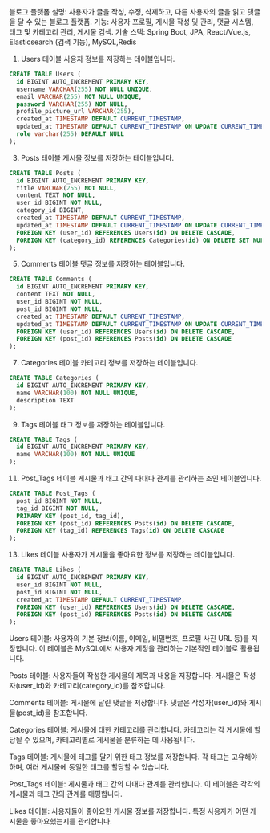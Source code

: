  블로그 플랫폼
설명: 사용자가 글을 작성, 수정, 삭제하고, 다른 사용자의 글을 읽고 댓글을 달 수 있는 블로그 플랫폼.
기능: 사용자 프로필, 게시물 작성 및 관리, 댓글 시스템, 태그 및 카테고리 관리, 게시물 검색.
기술 스택: Spring Boot, JPA, React/Vue.js, Elasticsearch (검색 기능), MySQL,Redis

1. Users 테이블
사용자 정보를 저장하는 테이블입니다.
```sql
CREATE TABLE Users (
  id BIGINT AUTO_INCREMENT PRIMARY KEY,
  username VARCHAR(255) NOT NULL UNIQUE,
  email VARCHAR(255) NOT NULL UNIQUE,
  password VARCHAR(255) NOT NULL,
  profile_picture_url VARCHAR(255),
  created_at TIMESTAMP DEFAULT CURRENT_TIMESTAMP,
  updated_at TIMESTAMP DEFAULT CURRENT_TIMESTAMP ON UPDATE CURRENT_TIMESTAMP,
  role varchar(255) DEFAULT NULL
);
```
3. Posts 테이블
게시물 정보를 저장하는 테이블입니다.
```sql
CREATE TABLE Posts (
  id BIGINT AUTO_INCREMENT PRIMARY KEY,
  title VARCHAR(255) NOT NULL,
  content TEXT NOT NULL,
  user_id BIGINT NOT NULL,
  category_id BIGINT,
  created_at TIMESTAMP DEFAULT CURRENT_TIMESTAMP,
  updated_at TIMESTAMP DEFAULT CURRENT_TIMESTAMP ON UPDATE CURRENT_TIMESTAMP,
  FOREIGN KEY (user_id) REFERENCES Users(id) ON DELETE CASCADE,
  FOREIGN KEY (category_id) REFERENCES Categories(id) ON DELETE SET NULL
);
```
5. Comments 테이블
댓글 정보를 저장하는 테이블입니다.
```sql
CREATE TABLE Comments (
  id BIGINT AUTO_INCREMENT PRIMARY KEY,
  content TEXT NOT NULL,
  user_id BIGINT NOT NULL,
  post_id BIGINT NOT NULL,
  created_at TIMESTAMP DEFAULT CURRENT_TIMESTAMP,
  updated_at TIMESTAMP DEFAULT CURRENT_TIMESTAMP ON UPDATE CURRENT_TIMESTAMP,
  FOREIGN KEY (user_id) REFERENCES Users(id) ON DELETE CASCADE,
  FOREIGN KEY (post_id) REFERENCES Posts(id) ON DELETE CASCADE
);
```
7. Categories 테이블
카테고리 정보를 저장하는 테이블입니다.
```sql
CREATE TABLE Categories (
  id BIGINT AUTO_INCREMENT PRIMARY KEY,
  name VARCHAR(100) NOT NULL UNIQUE,
  description TEXT
);
```
9. Tags 테이블
태그 정보를 저장하는 테이블입니다.
```sql
CREATE TABLE Tags (
  id BIGINT AUTO_INCREMENT PRIMARY KEY,
  name VARCHAR(100) NOT NULL UNIQUE
);
```
11. Post_Tags 테이블
게시물과 태그 간의 다대다 관계를 관리하는 조인 테이블입니다.
```sql
CREATE TABLE Post_Tags (
  post_id BIGINT NOT NULL,
  tag_id BIGINT NOT NULL,
  PRIMARY KEY (post_id, tag_id),
  FOREIGN KEY (post_id) REFERENCES Posts(id) ON DELETE CASCADE,
  FOREIGN KEY (tag_id) REFERENCES Tags(id) ON DELETE CASCADE
);
```
13. Likes 테이블
사용자가 게시물을 좋아요한 정보를 저장하는 테이블입니다.
```sql
CREATE TABLE Likes (
  id BIGINT AUTO_INCREMENT PRIMARY KEY,
  user_id BIGINT NOT NULL,
  post_id BIGINT NOT NULL,
  created_at TIMESTAMP DEFAULT CURRENT_TIMESTAMP,
  FOREIGN KEY (user_id) REFERENCES Users(id) ON DELETE CASCADE,
  FOREIGN KEY (post_id) REFERENCES Posts(id) ON DELETE CASCADE
);
```
Users 테이블: 사용자의 기본 정보(이름, 이메일, 비밀번호, 프로필 사진 URL 등)를 저장합니다. 이 테이블은 MySQL에서 사용자 계정을 관리하는 기본적인 테이블로 활용됩니다.

Posts 테이블: 사용자들이 작성한 게시물의 제목과 내용을 저장합니다. 게시물은 작성자(user_id)와 카테고리(category_id)를 참조합니다.

Comments 테이블: 게시물에 달린 댓글을 저장합니다. 댓글은 작성자(user_id)와 게시물(post_id)을 참조합니다.

Categories 테이블: 게시물에 대한 카테고리를 관리합니다. 카테고리는 각 게시물에 할당될 수 있으며, 카테고리별로 게시물을 분류하는 데 사용됩니다.

Tags 테이블: 게시물에 태그를 달기 위한 태그 정보를 저장합니다. 각 태그는 고유해야 하며, 여러 게시물에 동일한 태그를 할당할 수 있습니다.

Post_Tags 테이블: 게시물과 태그 간의 다대다 관계를 관리합니다. 이 테이블은 각각의 게시물과 태그 간의 관계를 매핑합니다.

Likes 테이블: 사용자들이 좋아요한 게시물 정보를 저장합니다. 특정 사용자가 어떤 게시물을 좋아요했는지를 관리합니다.
